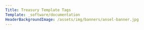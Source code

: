 ```yaml
---
Title: Treasury Template Tags
Template: _software/documentation
HeaderBackgroundImage: /assets/img/banners/ansel-banner.jpg
---
```

